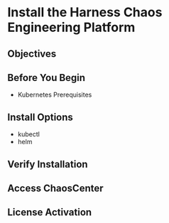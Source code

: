 # Install the Harness Chaos Engineering Platform

## Objectives

## Before You Begin

- Kubernetes Prerequisites

## Install Options 

- kubectl
- helm

## Verify Installation

## Access ChaosCenter

## License Activation




